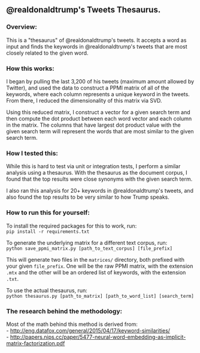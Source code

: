 ## @realdonaldtrump's Tweets Thesaurus.


### Overview:
This is a "thesaurus" of @realdonaldtrump's tweets. It accepts a word as
input and finds the keywords in @realdonaldtrump's tweets that are most closely
related to the given word.


### How this works:
I began by pulling the last 3,200 of his tweets (maximum amount allowed by
Twitter), and used the data to construct a PPMI matrix of all of the keywords,
where each column represents a unique keyword in the tweets.
From there, I reduced the dimensionality of this matrix via SVD.

Using this reduced matrix, I construct a vector for a given search term and then
compute the dot product between each word vector and each column in the matrix.
The columns that have largest dot product value with the given search term
will represent the words that are most similar to the given search term.


### How I tested this:
While this is hard to test via unit or integration tests, I perform a similar
analysis using a thesaurus. With the thesaurus as the document corpus, I found
that the top results were close synonyms with the given search term.

I also ran this analysis for 20+ keywords in @realdonaldtrump's tweets, and also
found the top results to be very similar to how Trump speaks.


### How to run this for yourself:
To install the required packages for this to work, run:
    <br>
    `pip install -r requirements.txt`

To generate the underlying matrix for a different text corpus, run:
    <br>
    `python save_ppmi_matrix.py [path_to_text_corpus] [file_prefix]`

This will generate two files in the `matrices/` directory, both prefixed with
your given `file_prefix`. One will be the raw PPMI matrix, with the extension
`.mtx` and the other will be an ordered list of keywords, with the extension
`.txt`.

To use the actual thesaurus, run:
    <br>
    `python thesaurus.py [path_to_matrix] [path_to_word_list] [search_term]`


### The research behind the methodology:
Most of the math behind this method is derived from:
    <br>
    - http://eng.datafox.com/general/2015/04/17/keyword-similarities/
    <br>
    - http://papers.nips.cc/paper/5477-neural-word-embedding-as-implicit-matrix-factorization.pdf
